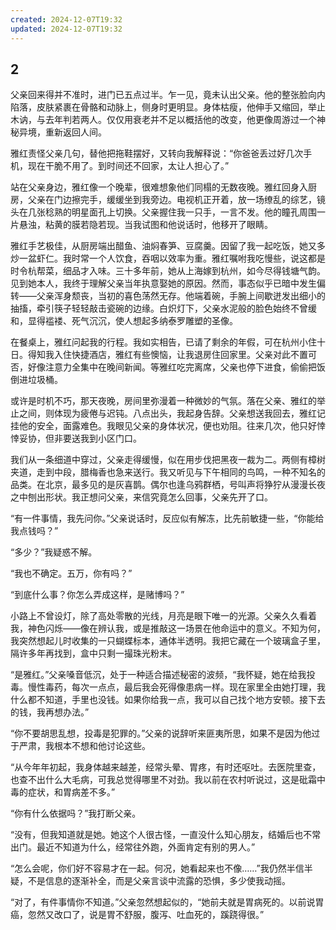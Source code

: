 ```yaml
---
created: 2024-12-07T19:32
updated: 2024-12-07T19:32
---
```

   

## 2

父亲回来得并不准时，进门已五点过半。乍一见，竟未认出父亲。他的整张脸向内陷落，皮肤紧裹在骨骼和动脉上，侧身时更明显。身体枯瘦，他伸手又缩回，举止木讷，与去年判若两人。仅仅用衰老并不足以概括他的改变，他更像周游过一个神秘异境，重新返回人间。

雅红责怪父亲几句，替他把拖鞋摆好，又转向我解释说：“你爸爸丢过好几次手机，现在干脆不用了。到时间还不回家，太让人担心了。”

站在父亲身边，雅红像一个晚辈，很难想象他们同榻的无数夜晚。雅红回身入厨房，父亲在门边擦完手，缓缓坐到我旁边。电视机正开着，放一场缭乱的综艺，镜头在几张稔熟的明星面孔上切换。父亲握住我一只手，一言不发。他的瞳孔周围一片悬浊，粘黄的膜若隐若现。当我试图和他说话时，他移开了眼睛。

雅红手艺极佳，从厨房端出醋鱼、油焖春笋、豆腐羹。因留了我一起吃饭，她又多炒一盆虾仁。我时常一个人饮食，吞咽以效率为重。雅红嘱咐我吃慢些，说这都是时令杭帮菜，细品才入味。三十多年前，她从上海嫁到杭州，如今尽得钱塘气韵。见到她本人，我终于理解父亲当年执意娶她的原因。然而，事态似乎已暗中发生偏转——父亲浑身颓丧，当初的喜色荡然无存。他端着碗，手腕上间歇迸发出细小的抽搐，牵引筷子轻轻敲击瓷碗的边缘。白炽灯下，父亲水泥般的脸色始终不曾缓和，显得褴褛、死气沉沉，使人想起多纳泰罗雕塑的圣像。

在餐桌上，雅红问起我的行程。我如实相告，已请了剩余的年假，可在杭州小住十日。得知我入住快捷酒店，雅红有些懊恼，让我退房住回家里。父亲对此不置可否，好像注意力全集中在晚间新闻。等雅红吃完离席，父亲也停下进食，偷偷把饭倒进垃圾桶。

或许是时机不巧，那天夜晚，房间里弥漫着一种微妙的气氛。落在父亲、雅红的举止之间，则体现为疲倦与迟钝。八点出头，我起身告辞。父亲想送我回去，雅红记挂他的安全，面露难色。我眼见父亲的身体状况，便也劝阻。往来几次，他只好悻悻妥协，但非要送我到小区门口。

我们从一条细道中穿过，父亲走得缓慢，似在用步伐把黑夜一裁为二。两侧有樟树夹道，走到中段，腊梅香也急来送行。我又听见与下午相同的鸟鸣，一种不知名的品类。在北京，最多见的是灰喜鹊。偶尔也逢乌鸦群栖，号叫声将狰狞从漫漫长夜之中刨出形状。我正想问父亲，来信究竟怎么回事，父亲先开了口。

“有一件事情，我先问你。”父亲说话时，反应似有解冻，比先前敏捷一些，“你能给我点钱吗？”

“多少？”我疑惑不解。

“我也不确定。五万，你有吗？”

“到底什么事？你怎么弄成这样，是赌博吗？”

小路上不曾设灯，除了高处零散的光线，月亮是眼下唯一的光源。父亲久久看着我，神色闪烁——像在辨认我，或是推敲这一场景在他命运中的意义。不知为何，我突然想起儿时收集的一只蝴蝶标本，通体半透明。我把它藏在一个玻璃盒子里，隔许多年再找到，盒中只剩一撮珠光粉末。

“是雅红。”父亲嗓音低沉，处于一种适合描述秘密的波频，“我怀疑，她在给我投毒。慢性毒药，每次一点点，最后我会死得像患病一样。现在家里全由她打理，我什么都不知道，手里也没钱。如果你给我一点，我可以自己找个地方安顿。接下去的钱，我再想办法。”

“你不要胡思乱想，投毒是犯罪的。”父亲的说辞听来匪夷所思，如果不是因为他过于严肃，我根本不想和他讨论这些。

“从今年年初起，我身体越来越差，经常头晕、胃疼，有时还呕吐。去医院里查，也查不出什么大毛病，可我总觉得哪里不对劲。我以前在农村听说过，这是砒霜中毒的症状，和胃病差不多。”

“你有什么依据吗？”我打断父亲。

“没有，但我知道就是她。她这个人很古怪，一直没什么知心朋友，结婚后也不常出门。最近不知道为什么，经常往外跑，外面肯定有别的男人。”

“怎么会呢，你们好不容易才在一起。何况，她看起来也不像……”我仍然半信半疑，不是信息的逐渐补全，而是父亲言谈中流露的恐惧，多少使我动摇。

“对了，有件事情你不知道。”父亲忽然想起似的，“她前夫就是胃病死的。以前说胃癌，忽然又改口了，说是胃不舒服，腹泻、吐血死的，蹊跷得很。”